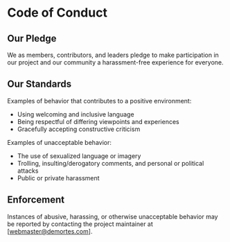 # Code of Conduct

## Our Pledge

We as members, contributors, and leaders pledge to make participation in our project and our community a harassment-free experience for everyone.

## Our Standards

Examples of behavior that contributes to a positive environment:
- Using welcoming and inclusive language
- Being respectful of differing viewpoints and experiences
- Gracefully accepting constructive criticism

Examples of unacceptable behavior:
- The use of sexualized language or imagery
- Trolling, insulting/derogatory comments, and personal or political attacks
- Public or private harassment

## Enforcement

Instances of abusive, harassing, or otherwise unacceptable behavior may be reported by contacting the project maintainer at [webmaster@demortes.com].